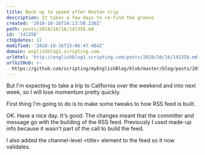 ```yaml
---
title: Back up to speed after Boston trip
description: It takes a few days to re-find the groove
created: '2018-10-16T14:13:58.236Z'
path: posts/2018/10/16/141358.md
id: '141358'
ctUpdates: 12
modified: '2018-10-16T15:06:47.484Z'
domain: englishblog1.scripting.com
urlHtml: 'http://englishblog1.scripting.com/posts/2018/10/16/141358.md'
urlGitHub: >-
  https://github.com/scripting/myEnglishBlog/blob/master/blog/posts/2018/10/16/141358.md
---
```

But I'm expecting to take a trip to California over the weekend and into next week, so I will lose momentum pretty quickly.

First thing I'm going to do is to make some tweaks to how RSS feed is built.

OK. Have a nice day. It's good. The changes meant that the committer and message go with the building of the RSS feed. Previously I used made-up info because it wasn't part of the call to build the feed.

I also added the channel-level &lt;title> element to the feed so it now validates.